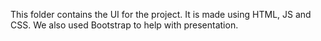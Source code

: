 This folder contains the UI for the project. It is made using HTML, JS and CSS. We also used Bootstrap to help with presentation.